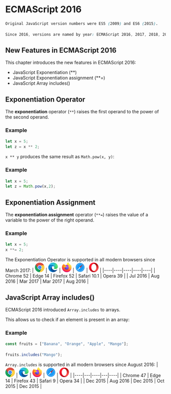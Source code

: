 # ECMAScript 2016
```css
Original JavaScript version numbers were ES5 (2009) and ES6 (2015).

Since 2016, versions are named by year: ECMAScript 2016, 2017, 2018, 2019.
```


## New Features in ECMAScript 2016
This chapter introduces the new features in ECMAScript 2016:

* JavaScript Exponentiation (**)
* JavaScript Exponentiation assignment (**=)
* JavaScript Array includes()


## Exponentiation Operator
The **exponentiation** operator (`**`) raises the first operand to the power of the second operand.


### Example
```js
let x = 5;
let z = x ** 2;
```

`x ** y` produces the same result as `Math.pow(x, y)`:

### Example
```js
let x = 5;
let z = Math.pow(x,2);
```


## Exponentiation Assignment
The **exponentiation assignment** operator (`**=`) raises the value of a variable to the power of the right operand.

### Example
```js
let x = 5;
x **= 2;
```


The Exponentiation Operator is supported in all modern browsers since March 2017:
| ![](../../Icons/compatible_chrome.png) | ![](../../Icons/compatible_edge.png) | ![](../../Icons/compatible_firefox.png) | ![](../../Icons/compatible_safari.png) | ![](../../Icons/compatible_opera.png) |
|----|----|----|----|----| 
| Chrome 52	| Edge 14	| Firefox 52	| Safari 10.1	| Opera 39 |
| Jul 2016	| Aug 2016	| Mar 2017	| Mar 2017	| Aug 2016 |



## JavaScript Array includes()
ECMAScript 2016 introduced `Array.includes` to arrays.

This allows us to check if an element is present in an array:

### Example
```js
const fruits = ["Banana", "Orange", "Apple", "Mango"];

fruits.includes("Mango");
```


`Array.includes` is supported in all modern browsers since August 2016:
| ![](../../Icons/compatible_chrome.png) | ![](../../Icons/compatible_edge.png) | ![](../../Icons/compatible_firefox.png) | ![](../../Icons/compatible_safari.png) | ![](../../Icons/compatible_opera.png) |
|----|---|----|---|----|
| Chrome 47	| Edge 14	| Firefox 43	| Safari 9	| Opera 34 |
| Dec 2015	| Aug 2016	| Dec 2015	| Oct 2015	| Dec 2015 |

